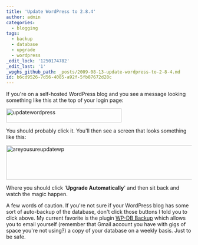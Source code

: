 ```yaml
---
title: 'Update WordPress to 2.8.4'
author: admin
categories:
  - blogging
tags:
  - backup
  - database
  - upgrade
  - wordpress
_edit_lock: '1250174782'
_edit_last: '1'
_wpghs_github_path: _posts/2009-08-13-update-wordpress-to-2-8-4.md
id: b6cd9526-7d56-4085-a92f-5fb87672d28c
---
```

<p>If you're on a self-hosted WordPress blog and you see a message looking something like this at the top of your login page:</p>
<p><img src="https://chrisenns.com/wp-content/uploads/2009/08/updatewordpress1.png" alt="updatewordpress" title="updatewordpress" width="313" height="38" class="aligncenter size-full wp-image-1747" /></p>
<p>You should probably click it.  You'll then see a screen that looks something like this:</p>
<p><img src="https://chrisenns.com/wp-content/uploads/2009/08/areyousureupdatewp1.png" alt="areyousureupdatewp" title="areyousureupdatewp" width="589" height="93" class="aligncenter size-full wp-image-1748" /></p>
<p>Where you should click '<strong>Upgrade Automatically</strong>' and then sit back and watch the magic happen.</p>
<p>A few words of caution.  If you're not sure if your WordPress blog has some sort of auto-backup of the database, don't click those buttons I told you to click above.  My current favorite is the plugin <a href="http://wordpress.org/extend/plugins/wp-db-backup/">WP-DB Backup</a> which allows you to email yourself (remember that Gmail account you have with gigs of space you're not using?) a copy of your database on a weekly basis.  Just to be safe.</p>
